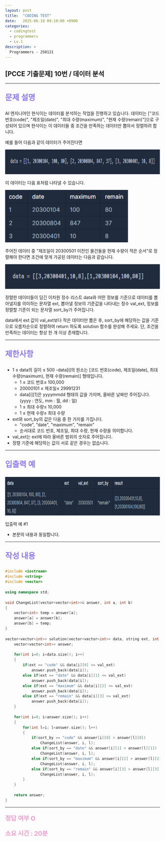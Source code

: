 ```yaml
---
layout: post
title:  "CODING TEST"
date:   2025-06-10 09:10:00 +0900
categories:
  - codingtest
  - programmers
  - Lv.1
description: >
  Programmers - 250121
---
```

## [PCCE 기출문제] 10번 / 데이터 분석

---

<p style = "color:#8f7cee; font-size:25px; font-weight:bold">
문제 설명
</p>

AI 엔지니어인 현식이는 데이터를 분석하는 작업을 진행하고 있습니다. 데이터는 ["코드 번호(code)", "제조일(date)", "최대 수량(maximum)", "현재 수량(remain)"]으로 구성되어 있으며 현식이는 이 데이터들 중 조건을 만족하는 데이터만 뽑아서 정렬하려 합니다.

예를 들어 다음과 같이 데이터가 주어진다면

<img src = "/assets/img/codingtest/250121_1.png" width = "800" height = "80">

이 데이터는 다음 표처럼 나타낼 수 있습니다.

<img src = "/assets/img/codingtest/250121_2.png" width = "400" height = "170">

주어진 데이터 중 "제조일이 20300501 이전인 물건들을 현재 수량이 적은 순서"로 정렬해야 한다면 조건에 맞게 가공된 데이터는 다음과 같습니다.

<img src = "/assets/img/codingtest/250121_3.png" width = "600" height = "80">

정렬한 데이터들이 담긴 이차원 정수 리스트 data와 어떤 정보를 기준으로 데이터를 뽑아낼지를 의미하는 문자열 ext, 뽑아낼 정보의 기준값을 나타내는 정수 val_ext, 정보를 정렬할 기준이 되는 문자열 sort_by가 주어집니다.

data에서 ext 값이 val_ext보다 작은 데이터만 뽑은 후, sort_by에 해당하는 값을 기준으로 오름차순으로 정렬하여 return 하도록 solution 함수를 완성해 주세요. 단, 조건을 만족하는 데이터는 항상 한 개 이상 존재합니다.

---

<p style = "color:#8f7cee; font-size:25px; font-weight:bold">
제한사항
</p>

- 1 ≤ data의 길이 ≤ 500
    -data[i]의 원소는 [코드 번호(code), 제조일(date), 최대 수량(maximum), 현재 수량(remain)] 형태입니다.
    - 1 ≤ 코드 번호≤ 100,000
    - 20000101 ≤ 제조일≤ 29991231
    - data[i][1]은 yyyymmdd 형태의 값을 가지며, 올바른 날짜만 주어집니다. (yyyy : 연도, mm : 월, dd : 일)
    - 1 ≤ 최대 수량≤ 10,000
    - 1 ≤ 현재 수량≤ 최대 수량
- ext와 sort_by의 값은 다음 중 한 가지를 가집니다.
    - "code", "date", "maximum", "remain"
    - 순서대로 코드 번호, 제조일, 최대 수량, 현재 수량을 의미합니다.
- val_ext는 ext에 따라 올바른 범위의 숫자로 주어집니다.
- 정렬 기준에 해당하는 값이 서로 같은 경우는 없습니다.

---

<p style = "color:#8f7cee; font-size:25px; font-weight:bold">
입출력 예 
</p>

<img src = "/assets/img/codingtest/250121_4.png" width = "900" height = "125">

입출력 예 #1
- 본문의 내용과 동일합니다.

---

<p style = "color:#8f7cee; font-size:25px; font-weight:bold">
작성 내용
</p>

```cpp
#include <iostream>
#include <string>
#include <vector>

using namespace std;

void ChangeList(vector<vector<int>>& answer, int a, int b)
{
    vector<int> temp = answer[a];
    answer[a] = answer[b];
    answer[b] = temp;
}

vector<vector<int>> solution(vector<vector<int>> data, string ext, int val_ext, string sort_by) {
    vector<vector<int>> answer;
    
    for(int i=0; i<data.size(); i++)
    {
        if(ext == "code" && data[i][0] <= val_ext)
            answer.push_back(data[i]);
        else if(ext == "date" && data[i][1] <= val_ext)
            answer.push_back(data[i]);
        else if(ext == "maximum" && data[i][2] <= val_ext)
            answer.push_back(data[i]);
        else if(ext == "remain" && data[i][3] <= val_ext)
            answer.push_back(data[i]);
    }
    
    for(int i=0; i<answer.size(); i++)
    {
        for(int l=i; l<answer.size(); l++)
        {
            if(sort_by == "code" && answer[i][0] > answer[l][0])
                ChangeList(answer, i, l);
            else if(sort_by == "date" && answer[i][1] > answer[l][1])
                ChangeList(answer, i, l);
            else if(sort_by == "maximum" && answer[i][2] > answer[l][2])
                ChangeList(answer, i, l);
            else if(sort_by == "remain" && answer[i][3] > answer[l][3])
                ChangeList(answer, i, l);
        }
    }
    
    return answer;
}
```

---

<p style = "color:#ed9ece; font-size:20px; font-weight:bold">
정답 여부 O
</p>

<p style = "color:#ed9ece; font-size:20px; font-weight:bold">
소요 시간 : 20분 
</p>
